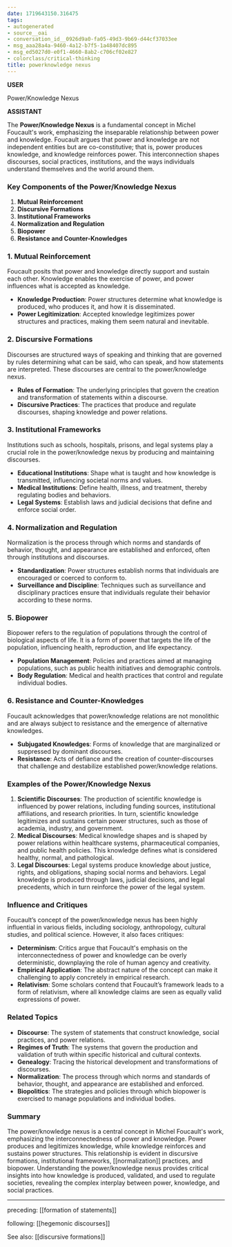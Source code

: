 ```yaml
---
date: 1719643150.316475
tags:
- autogenerated
- source__oai
- conversation_id__0926d9a0-fa05-49d3-9b69-d44cf37033ee
- msg_aaa28a4a-9460-4a12-b7f5-1a48407dc895
- msg_ed5027d0-e0f1-4660-8ab2-c706cf02e827
- colorclass/critical-thinking
title: powerknowledge nexus
---
```


**USER**

Power/Knowledge Nexus


**ASSISTANT**

The **Power/Knowledge Nexus** is a fundamental concept in Michel Foucault's work, emphasizing the inseparable relationship between power and knowledge. Foucault argues that power and knowledge are not independent entities but are co-constitutive; that is, power produces knowledge, and knowledge reinforces power. This interconnection shapes discourses, social practices, institutions, and the ways individuals understand themselves and the world around them.

### Key Components of the Power/Knowledge Nexus

1. **Mutual Reinforcement**
2. **Discursive Formations**
3. **Institutional Frameworks**
4. **Normalization and Regulation**
5. **Biopower**
6. **Resistance and Counter-Knowledges**

### 1. Mutual Reinforcement

Foucault posits that power and knowledge directly support and sustain each other. Knowledge enables the exercise of power, and power influences what is accepted as knowledge.

- **Knowledge Production**: Power structures determine what knowledge is produced, who produces it, and how it is disseminated.
- **Power Legitimization**: Accepted knowledge legitimizes power structures and practices, making them seem natural and inevitable.

### 2. Discursive Formations

Discourses are structured ways of speaking and thinking that are governed by rules determining what can be said, who can speak, and how statements are interpreted. These discourses are central to the power/knowledge nexus.

- **Rules of Formation**: The underlying principles that govern the creation and transformation of statements within a discourse.
- **Discursive Practices**: The practices that produce and regulate discourses, shaping knowledge and power relations.

### 3. Institutional Frameworks

Institutions such as schools, hospitals, prisons, and legal systems play a crucial role in the power/knowledge nexus by producing and maintaining discourses.

- **Educational Institutions**: Shape what is taught and how knowledge is transmitted, influencing societal norms and values.
- **Medical Institutions**: Define health, illness, and treatment, thereby regulating bodies and behaviors.
- **Legal Systems**: Establish laws and judicial decisions that define and enforce social order.

### 4. Normalization and Regulation

Normalization is the process through which norms and standards of behavior, thought, and appearance are established and enforced, often through institutions and discourses.

- **Standardization**: Power structures establish norms that individuals are encouraged or coerced to conform to.
- **Surveillance and Discipline**: Techniques such as surveillance and disciplinary practices ensure that individuals regulate their behavior according to these norms.

### 5. Biopower

Biopower refers to the regulation of populations through the control of biological aspects of life. It is a form of power that targets the life of the population, influencing health, reproduction, and life expectancy.

- **Population Management**: Policies and practices aimed at managing populations, such as public health initiatives and demographic controls.
- **Body Regulation**: Medical and health practices that control and regulate individual bodies.

### 6. Resistance and Counter-Knowledges

Foucault acknowledges that power/knowledge relations are not monolithic and are always subject to resistance and the emergence of alternative knowledges.

- **Subjugated Knowledges**: Forms of knowledge that are marginalized or suppressed by dominant discourses.
- **Resistance**: Acts of defiance and the creation of counter-discourses that challenge and destabilize established power/knowledge relations.

### Examples of the Power/Knowledge Nexus

1. **Scientific Discourses**: The production of scientific knowledge is influenced by power relations, including funding sources, institutional affiliations, and research priorities. In turn, scientific knowledge legitimizes and sustains certain power structures, such as those of academia, industry, and government.
2. **Medical Discourses**: Medical knowledge shapes and is shaped by power relations within healthcare systems, pharmaceutical companies, and public health policies. This knowledge defines what is considered healthy, normal, and pathological.
3. **Legal Discourses**: Legal systems produce knowledge about justice, rights, and obligations, shaping social norms and behaviors. Legal knowledge is produced through laws, judicial decisions, and legal precedents, which in turn reinforce the power of the legal system.

### Influence and Critiques

Foucault’s concept of the power/knowledge nexus has been highly influential in various fields, including sociology, anthropology, cultural studies, and political science. However, it also faces critiques:

- **Determinism**: Critics argue that Foucault's emphasis on the interconnectedness of power and knowledge can be overly deterministic, downplaying the role of human agency and creativity.
- **Empirical Application**: The abstract nature of the concept can make it challenging to apply concretely in empirical research.
- **Relativism**: Some scholars contend that Foucault’s framework leads to a form of relativism, where all knowledge claims are seen as equally valid expressions of power.

### Related Topics

- **Discourse**: The system of statements that construct knowledge, social practices, and power relations.
- **Regimes of Truth**: The systems that govern the production and validation of truth within specific historical and cultural contexts.
- **Genealogy**: Tracing the historical development and transformations of discourses.
- **Normalization**: The process through which norms and standards of behavior, thought, and appearance are established and enforced.
- **Biopolitics**: The strategies and policies through which biopower is exercised to manage populations and individual bodies.

### Summary

The power/knowledge nexus is a central concept in Michel Foucault's work, emphasizing the interconnectedness of power and knowledge. Power produces and legitimizes knowledge, while knowledge reinforces and sustains power structures. This relationship is evident in discursive formations, institutional frameworks, [[normalization]] practices, and biopower. Understanding the power/knowledge nexus provides critical insights into how knowledge is produced, validated, and used to regulate societies, revealing the complex interplay between power, knowledge, and social practices.


---

preceding: [[formation of statements]]  


following: [[hegemonic discourses]]

See also: [[discursive formations]]